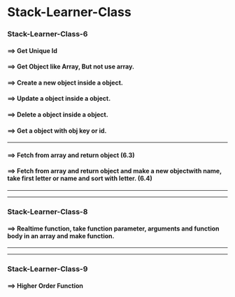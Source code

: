 # Stack-Learner-Class

### Stack-Learner-Class-6
#### ==> Get Unique Id
#### ==> Get Object like Array, But not use array.
#### ==> Create a new object inside a object.
#### ==> Update a object inside a object.
#### ==> Delete a object inside a object.
#### ==> Get a object with obj key or id.

******************************************
#### ==> Fetch from array and return object (6.3)
#### ==> Fetch from array and return object and make a new objectwith name, take first letter or name and sort with letter. (6.4)


******************************************
******************************************
### Stack-Learner-Class-8
#### ==> Realtime function, take function parameter, arguments and function body in an array and make function.


******************************************
******************************************
### Stack-Learner-Class-9
#### ==> Higher Order Function